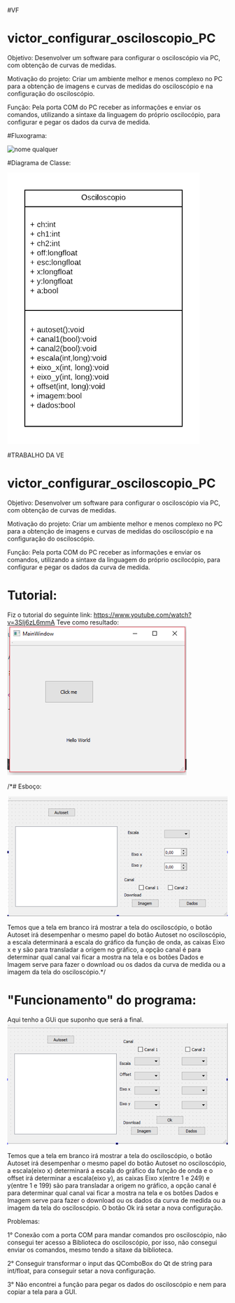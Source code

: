 #VF
# victor_configurar_osciloscopio_PC

Objetivo: Desenvolver um software para configurar o osciloscópio via PC, com obtenção de curvas de medidas.

Motivação do projeto: Criar um ambiente melhor e menos complexo no PC para a obtenção de imagens e curvas de medidas do osciloscópio e na configuração do osciloscópio.

Função: Pela porta COM do PC receber as informações e enviar os comandos, utilizando a sintaxe da linguagem do próprio oscilocópio, para configurar e pegar os dados da curva de medida.

#Fluxograma:

![nome qualquer](Fluxograma_osciloscópio_VF.png)

#Diagrama de Classe:

![nome qualquer](Diagrama_de_classes_VF.png)

#TRABALHO DA VE
# victor_configurar_osciloscopio_PC

Objetivo: Desenvolver um software para configurar o osciloscópio via PC, com obtenção de curvas de medidas.

Motivação do projeto: Criar um ambiente melhor e menos complexo no PC para a obtenção de imagens e curvas de medidas do osciloscópio e na configuração do osciloscópio.

Função: Pela porta COM do PC receber as informações e enviar os comandos, utilizando a sintaxe da linguagem do próprio oscilocópio, para configurar e pegar os dados da curva de medida.

# Tutorial: 
Fiz o tutorial do seguinte link: https://www.youtube.com/watch?v=3SIj6zL6mmA
Teve como resultado:
![nome qualquer](Tutorial.png)

/*# Esboço:

![nome qualquer](Esboço.png)

  Temos que a tela em branco irá mostrar a tela do osciloscópio, o botão Autoset irá desempenhar o mesmo papel do botão Autoset no osciloscópio, a escala determinará a escala do gráfico da função de onda, as caixas Eixo x e y são para transladar a origem no gráfico, a opção canal é para determinar qual canal vai ficar a mostra na tela e os botões Dados e Imagem serve para fazer o download ou os dados da curva de medida ou a imagem da tela do osciloscópio.*/

# "Funcionamento" do programa:

Aqui tenho a GUi que suponho que será a final.
![nome qualquer](Produtofinal.png)

  Temos que a tela em branco irá mostrar a tela do osciloscópio, o botão Autoset irá desempenhar o mesmo papel do botão Autoset no osciloscópio, a escala(eixo x) determinará a escala do gráfico da função de onda e o offset irá determinar a escala(eixo y), as caixas Eixo x(entre 1 e 249) e y(entre 1 e 199) são para transladar a origem no gráfico, a opção canal é para determinar qual canal vai ficar a mostra na tela e os botões Dados e Imagem serve para fazer o download ou os dados da curva de medida ou a imagem da tela do osciloscópio. O botão Ok irá setar a nova configuração.
  
  Problemas: 
 
 1° Conexão com a porta COM para mandar comandos pro osciloscópio, não consegui ter acesso a Biblioteca do osciloscópio, por isso, não consegui enviar os comandos, mesmo tendo a sitaxe da biblioteca.
  
  2° Conseguir transformar o input das QComboBox do Qt de string para int/float, para conseguir setar a nova configuração.

3° Não encontrei a função para pegar os dados do osciloscópio e nem para copiar a tela para a GUI.
